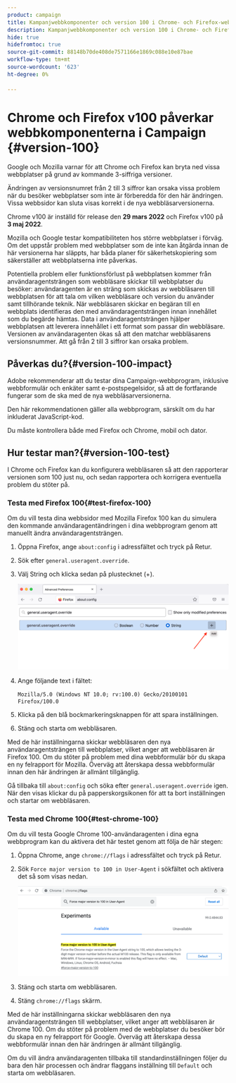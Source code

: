 ```yaml
---
product: campaign
title: Kampanjwebbkomponenter och version 100 i Chrome- och Firefox-webbläsare
description: Kampanjwebbkomponenter och version 100 i Chrome- och Firefox-webbläsare
hide: true
hidefromtoc: true
source-git-commit: 88148b70de408de7571166e1869c088e10e87bae
workflow-type: tm+mt
source-wordcount: '623'
ht-degree: 0%

---
```


# Chrome och Firefox v100 påverkar webbkomponenterna i Campaign {#version-100}

Google och Mozilla varnar för att Chrome och Firefox kan bryta ned vissa webbplatser på grund av kommande 3-siffriga versioner.

Ändringen av versionsnumret från 2 till 3 siffror kan orsaka vissa problem när du besöker webbplatser som inte är förberedda för den här ändringen. Vissa webbsidor kan sluta visas korrekt i de nya webbläsarversionerna.

Chrome v100 är inställd för release den **29 mars 2022** och Firefox v100 på **3 maj 2022**.

Mozilla och Google testar kompatibiliteten hos större webbplatser i förväg. Om det uppstår problem med webbplatser som de inte kan åtgärda innan de här versionerna har släppts, har båda planer för säkerhetskopiering som säkerställer att webbplatserna inte påverkas.

Potentiella problem eller funktionsförlust på webbplatsen kommer från användaragentsträngen som webbläsare skickar till webbplatser du besöker: användaragenten är en sträng som skickas av webbläsaren till webbplatsen för att tala om vilken webbläsare och version du använder samt tillhörande teknik. När webbläsaren skickar en begäran till en webbplats identifieras den med användaragentsträngen innan innehållet som du begärde hämtas. Data i användaragentsträngen hjälper webbplatsen att leverera innehållet i ett format som passar din webbläsare. Versionen av användaragenten ökas så att den matchar webbläsarens versionsnummer. Att gå från 2 till 3 siffror kan orsaka problem.

## Påverkas du?{#version-100-impact}

Adobe rekommenderar att du testar dina Campaign-webbprogram, inklusive webbformulär och enkäter samt e-postspegelsidor, så att de fortfarande fungerar som de ska med de nya webbläsarversionerna.

Den här rekommendationen gäller alla webbprogram, särskilt om du har inkluderat JavaScript-kod.

Du måste kontrollera både med Firefox och Chrome, mobil och dator.

## Hur testar man?{#version-100-test}

I Chrome och Firefox kan du konfigurera webbläsaren så att den rapporterar versionen som 100 just nu, och sedan rapportera och korrigera eventuella problem du stöter på.

### Testa med Firefox 100{#test-firefox-100}

Om du vill testa dina webbsidor med Mozilla Firefox 100 kan du simulera den kommande användaragentändringen i dina webbprogram genom att manuellt ändra användaragentsträngen.

1. Öppna Firefox, ange `about:config` i adressfältet och tryck på Retur.
1. Sök efter `general.useragent.override`.
1. Välj String och klicka sedan på plustecknet (+).

   ![](assets/force-user-agent-firefox.png)

1. Ange följande text i fältet:

   ```
   Mozilla/5.0 (Windows NT 10.0; rv:100.0) Gecko/20100101 Firefox/100.0
   ```

1. Klicka på den blå bockmarkeringsknappen för att spara inställningen.
1. Stäng och starta om webbläsaren.

Med de här inställningarna skickar webbläsaren den nya användaragentsträngen till webbplatser, vilket anger att webbläsaren är Firefox 100. Om du stöter på problem med dina webbformulär bör du skapa en ny felrapport för Mozilla. Överväg att återskapa dessa webbformulär innan den här ändringen är allmänt tillgänglig.

Gå tillbaka till `about:config` och söka efter `general.useragent.override` igen.  När den visas klickar du på papperskorgsikonen för att ta bort inställningen och startar om webbläsaren.

### Testa med Chrome 100{#test-chrome-100}

Om du vill testa Google Chrome 100-användaragenten i dina egna webbprogram kan du aktivera det här testet genom att följa de här stegen:

1. Öppna Chrome, ange `chrome://flags` i adressfältet och tryck på Retur.
1. Sök `Force major version to 100 in User-Agent` i sökfältet och aktivera det så som visas nedan.

   ![](assets/force-user-agent-chrome.png)

1. Stäng och starta om webbläsaren.
1. Stäng `chrome://flags` skärm.

Med de här inställningarna skickar webbläsaren den nya användaragentsträngen till webbplatser, vilket anger att webbläsaren är Chrome 100. Om du stöter på problem med de webbplatser du besöker bör du skapa en ny felrapport för Google. Överväg att återskapa dessa webbformulär innan den här ändringen är allmänt tillgänglig.

Om du vill ändra användaragenten tillbaka till standardinställningen följer du bara den här processen och ändrar flaggans inställning till `Default` och starta om webbläsaren.
